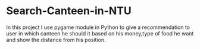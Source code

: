 # Search-Canteen-in-NTU
In this project I use pygame module in Python to give a recommendation to user in which canteen he should it based on his money,type of food he want and show the distance from his position.
